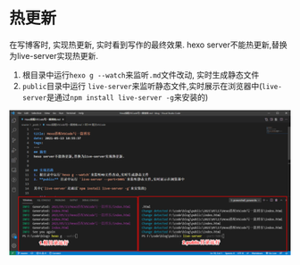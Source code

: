# 热更新

在写博客时, 实现热更新, 实时看到写作的最终效果. hexo server不能热更新,替换为live-server实现热更新.

1. 根目录中运行`hexo g --watch`来监听`.md`文件改动, 实时生成静态文件
2. `public`目录中运行 `live-server`来监听静态文件,实时展示在浏览器中(`live-server`是通过`npm install live-server -g`来安装的)

![](./热更新/1.png)

